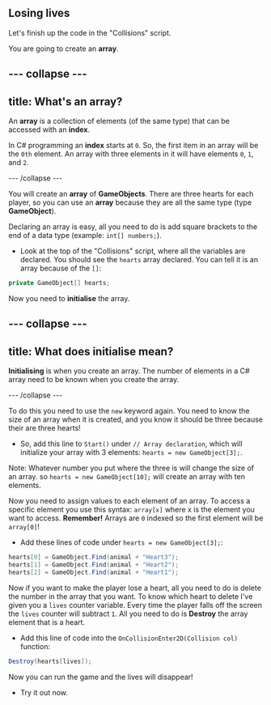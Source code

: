 ## Losing lives

Let's finish up the code in the "Collisions" script.

You are going to create an **array**.

--- collapse ---
---
title: What's an array?
---

An **array** is a collection of elements (of the same type) that can be accessed with an **index**.

In C# programming an **index** starts at `0`. So, the first item in an array will be the `0th` element. An array with three elements in it will have elements `0`, `1`, and `2`.

--- /collapse ---

You will create an **array** of **GameObjects**. There are three hearts for each player, so you can use an **array** because they are all the same type (type **GameObject**).

Declaring an array is easy, all you need to do is add square brackets to the end of a data type (example: `int[] numbers;`).

+ Look at the top of the "Collisions" script, where all the variables are declared. You should see the `hearts` array declared. You can tell it is an array because of the `[]`:
```csharp
private GameObject[] hearts;
``` 

Now you need to **initialise** the array. 

--- collapse ---
---
title: What does initialise mean?
---

**Initialising** is when you create an array. The number of elements in a C# array need to be known when you create the array.

--- /collapse ---

To do this you need to use the `new` keyword again. You need to know the size of an array when it is created, and you know it should be three because their are three hearts!

+ So, add this line to `Start()` under `// Array declaration`, which will initialize your array with 3 elements: `hearts = new GameObject[3];`.

Note: Whatever number you put where the three is will change the size of an array. so `hearts = new GameObject[10];` will create an array with ten elements.

Now you need to assign values to each element of an array. To access a specific element you use this syntax: `array[x]` where x is the element you want to access. **Remember!** Arrays are `0` indexed so the first element will be `array[0]`!

+ Add these lines of code under `hearts = new GameObject[3];`:

```csharp
hearts[0] = GameObject.Find(animal + "Heart3");
hearts[1] = GameObject.Find(animal + "Heart2");
hearts[2] = GameObject.Find(animal + "Heart1");
``` 

Now if you want to make the player lose a heart, all you need to do is delete the number in the array that you want. To know which heart to delete I've given you a `lives` counter variable. Every time the player falls off the screen the `lives` counter will subtract `1`. All you need to do is **Destroy** the array element that is a heart.

+ Add this line of code into the `OnCollisionEnter2D(Collision col)` function: 

```csharp
Destroy(hearts[lives]);
```

Now you can run the game and the lives will disappear!

+ Try it out now.  
